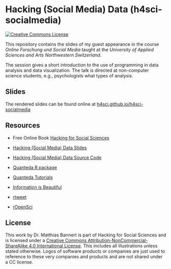# Hacking (Social Media) Data (h4sci-socialmedia)

<a rel="license" href="http://creativecommons.org/licenses/by-nc-sa/4.0/"><img alt="Creative Commons License" style="border-width:0" src="https://i.creativecommons.org/l/by-nc-sa/4.0/88x31.png" /></a>


This repository contains the slides of my guest appearance in the course *Online Forschung und Social Media* taught at the *University of Applied Sciences and Arts Northwestern Switzerland*. 

The session gives a short introduction to the use of programming in data analysis and data visualization. The talk is directed at non-computer science students, e.g., psychologists what types of analysis. 

## Slides

The rendered slides can be found online at [h4sci.github.io/h4sci-socialmedia](https://h4sci.github.io/h4sci-socialmedia)

## Resources

- Free Online Book [Hacking for Social Sciences](https://h4sci.github.io/h4sci-book/)
- [Hacking (Social Media) Data Slides](https://h4sci.github.io/h4sci-socialmedia/)
- [Hacking (Social Media) Data Source Code](https://h4sci.github.io/h4sci-socialmedia/)



- [Quanteda R package](https://quanteda.io/)
- [Quanteda Tutorials](https://tutorials.quanteda.io/)
- [Information is Beautiful](https://informationisbeautiful.net/)
- [rtweet](https://rtweet.info/)
- [rOpenSci](https://ropensci.org/)


## License

This work by Dr. Matthias Bannert is part of Hacking for Social Sciences and is licensed under a <a rel="license" href="http://creativecommons.org/licenses/by-nc-sa/4.0/">Creative Commons Attribution-NonCommercial-ShareAlike 4.0 International License</a>. This includes all illustrations unless stated otherwise. Logos of software products or companies are just used to reference to these very companies and products and are not shared under a CC license.




